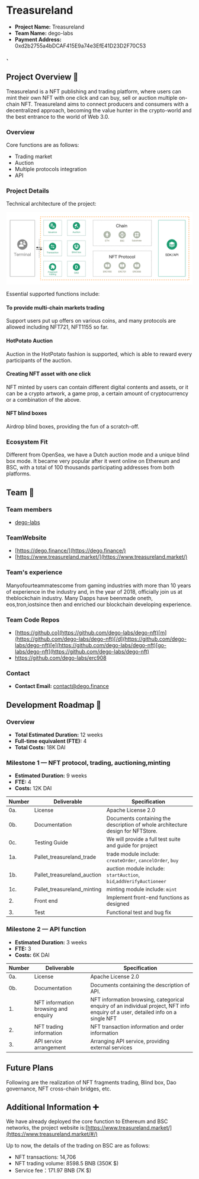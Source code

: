 # Treasureland

- **Project Name:** Treasureland
- **Team Name:** dego-labs
- **Payment Address:** 0xd2b2755a4bDCAF415E9a74e3EfE41D23D2F70C53

*、*

## Project Overview :page_facing_up:

Treasureland is a NFT publishing and trading platform, where users can mint their own NFT with one click and can buy, sell or auction multiple on-chain NFT. Treasureland aims to connect producers and consumers with a decentralized approach, becoming the value hunter in the crypto-world and the best entrance to the world of Web 3.0.

### Overview

Core functions are as follows:

* Trading market
* Auction
* Multiple protocols integration
* API

### Project Details

Technical architecture of the project:

![architecture](https://raw.githubusercontent.com/treasureland-market/doc/main/arch.png)


Essential supported functions include:

#### **To provide multi-chain markets trading**

Support users put up offers on various coins, and many protocols are allowed including NFT721, NFT1155 so far.

#### **HotPotato Auction**

Auction in the HotPotato fashion is supported, which is able to reward every participants of the auction.

#### **Creating NFT asset with one click**

NFT minted by users can contain different digital contents and assets, or it can be a crypto artwork, a game prop, a certain amount of cryptocurrency or a combination of the above.

#### **NFT blind boxes**

Airdrop blind boxes, providing the fun of a scratch-off.

### Ecosystem Fit

Different from OpenSea, we have a Dutch auction mode and a unique blind box mode. It became very popular after it went online on Ethereum and BSC, with a total of 100 thousands participating addresses from both platforms.

## Team :busts_in_silhouette:

### Team members

* [dego-labs](https://github.com/dego-labs)
### TeamWebsite

* [https://dego.finance/](https://dego.finance/)
* [https://www.treasureland.market/](https://www.treasureland.market/)
### 
### Team's experience

Manyofourteammatescome from gaming industries with more than 10 years of experience in the industry and, in the year of 2018, officially join us at theblockchain industry. Many Dapps have beenmade oneth, eos,tron,iostsince then and enriched our blockchain developing experience.

### 
### Team Code Repos

* [https://github.co](https://github.com/dego-labs/dego-nft)[m](https://github.com/dego-labs/dego-nft)[/d](https://github.com/dego-labs/dego-nft)[e](https://github.com/dego-labs/dego-nft)[go-labs/dego-nft](https://github.com/dego-labs/dego-nft)
* [http](https://github.com/dego-labs/erc908)[s](https://github.com/dego-labs/erc908)[://github.com/dego-labs/erc908](https://github.com/dego-labs/erc908)
### Contact

* **Contact Email:** contact@dego.finance

## Development Roadmap :nut_and_bolt:

### Overview

* **Total Estimated Duration:** 12 weeks
* **Full-time equivalent (FTE):** 4
* **Total Costs:** 18K DAI

### Milestone 1  — NFT  protocol, trading, auctioning,minting

* **Estimated Duration:** 9 weeks
* **FTE:** 4
* **Costs:** 12K DAI

| Number | Deliverable | Specification |
| ------------- | ------------- | ------------- |
| 0a. | License | Apache License 2.0 | 
| 0b. | Documentation | Documents containing the description of whole architecture design for NFTStore. |
| 0c. | Testing Guide | We will provide a full test suite and guide for project |
| 1a. | Pallet_treasureland_trade | trade module include: ```createOrder```, ```cancelOrder```, ```buy```  |
| 1b. | Pallet_treasureland_auction | auction module include: ```startAuction```, ```bid```,```addVerifyAuctioneer``` |
| 1c. | Pallet_treasureland_minting | minting module include: ```mint``` |
| 2. | Front end | Implement front-end functions as designed |
| 3. | Test | Functional test and bug fix |


### Milestone 2  —  API function

* **Estimated Duration:** 3 weeks
* **FTE:** 3
* **Costs:** 6K DAI

| Number | Deliverable | Specification |
| ------------- | ------------- | ------------- |
| 0a. | License | Apache License 2.0 | 
| 0b. | Documentation | Documents containing the description of API. |
| 1. | NFT information browsing and enquiry | NFT information browsing, categorical   enquiry of an individual project, NFT info enquiry of a user, detailed info   on a single NFT |
| 2. | NFT trading information | NFT transaction information and order information |
| 3. | API service arrangement | Arranging API service, providing external services |




## Future Plans

Following are the realization of NFT fragments trading, Blind box, Dao governance, NFT cross-chain bridges, etc.

## Additional Information :heavy_plus_sign:

We have already deployed the core function to Ethereum and BSC networks, the project website is:[https://www.treasureland.market/](https://www.treasureland.market/#/)

Up to now, the details of the trading on BSC are as follows:

- NFT transactions: 14,706
- NFT trading volume: 8598.5 BNB (350K $)
- Service fee：171.97 BNB (7K $)



